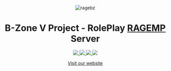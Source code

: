 <p align="center">
    <img src="https://i.imgur.com/kDRrK3x.png" alt="ragebz">
    <h1 align="center">B-Zone V Project - RolePlay <a href="https://rage.mp/">RAGEMP</a> Server</h1>
</p>

<p align="center">
    <a href="https://discord.gg/BhXSwqG8NC" target="_blank">
        <img src="https://img.shields.io/discord/812307333811535902?label=Discord&color=5865F2" />
    </a>
    <a href="https://github.com/orgs/B-Zone-GTA-V/projects/5" target="_blank">
        <img src="https://img.shields.io/badge/project-tracker-green" />
    </a>
    <a href="https://rage-multiplayer-b-zone-wiki.gitbook.io/b-zone-v-wiki/ragemp/rage-multiplayer" target="_blank">
        <img src="https://img.shields.io/badge/server-wiki-blue" />
    </a>
    <a href="https://v.b-zone.ro/#/updates-screen" target="_blank">
        <img src="https://img.shields.io/badge/update-log-purple" />
    </a>
</p>

<p align="center">
    <a href="http://v.b-zone.ro">Visit our website</a>
</p>
